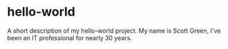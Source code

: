 # hello-world
A short description of my hello-world project.
My name is Scott Green, I've been an IT professional for nearly 30 years.
